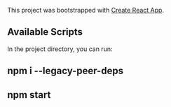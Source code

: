 This project was bootstrapped with [Create React App](https://github.com/facebook/create-react-app).

## Available Scripts

In the project directory, you can run:
## npm i --legacy-peer-deps
## npm start
